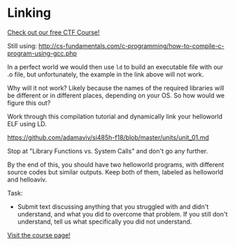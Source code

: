 # Linking

[Check out our free CTF Course!](https://academy.hoppersroppers.org/mod/page/view.php?id=383)

Still using: <http://cs-fundamentals.com/c-programming/how-to-compile-c-program-using-gcc.php>

In a perfect world we would then use `ld` to build an executable file with our .o file, but unfortunately, the example in the link above will not work. 

Why will it not work? Likely because the names of the required libraries will be different or in different places, depending on your OS. So how would we figure this out? 

Work through this compilation tutorial and dynamically link your helloworld ELF using LD. 

<https://github.com/adamaviv/si485h-f18/blob/master/units/unit_01.md>

Stop at "Library Functions vs. System Calls" and don't go any further. 

By the end of this, you should have two helloworld programs, with different source codes but similar outputs. Keep both of them, labeled as helloworld and helloaviv. 

Task: 

* Submit text discussing anything that you struggled with and didn't understand, and what you did to overcome that problem. If you still don't understand, tell us what specifically you did not understand.

[Visit the course page!](https://academy.hoppersroppers.org/mod/assign/view.php?id=383)
